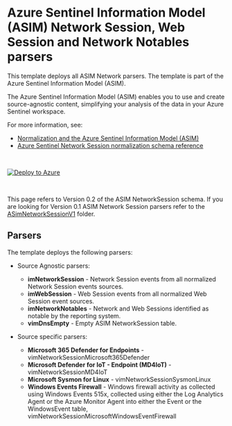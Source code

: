 # Azure Sentinel Information Model (ASIM) Network Session, Web Session and Network Notables parsers 

This template deploys all ASIM Network parsers. The template is part of the Azure Sentinel Information Model (ASIM).

The Azure Sentinel Information Model (ASIM) enables you to use and create source-agnostic content, simplifying your analysis of the data in your Azure Sentinel workspace.

For more information, see:

- [Normalization and the Azure Sentinel Information Model (ASIM)](https://aka.ms/AzSentinelNormalization)
- [Azure Sentinel Network Session normalization schema reference](https://aka.ms/AzSentinelNetworkSessionDoc)

<br>

[![Deploy to Azure](https://aka.ms/deploytoazurebutton)](https://aka.ms/AzSentinelNetworkSessionARM)

<br>

This page refers to Version 0.2 of the ASIM NetworkSession schema. If you are looking for Version 0.1 ASIM Network Session parsers refer to the [ASimNetworkSessionV1](https://github.com/Azure/Azure-Sentinel/tree/master/Parsers/ASimNetworkSession/ASimNetworkSessionV1) folder.

## Parsers

The template deploys the following parsers:

- Source Agnostic parsers:
  - **imNetworkSession** - Network Session events from all normalized Network Session events sources.
  - **imWebSession** - Web Session events from all normalized Web Session event sources.
  - **imNetworkNotables** - Network and Web Sessions identified as notable by the reporting system.
  - **vimDnsEmpty** - Empty ASIM NetworkSession table.

- Source specific parsers:
  - **Microsoft 365 Defender for Endpoints** - vimNetworkSessionMicrosoft365Defender
  - **Microsoft Defender for IoT - Endpoint (MD4IoT)** - vimNetworkSessionMD4IoT
  - **Microsoft Sysmon for Linux** - vimNetworkSessionSysmonLinux
  - **Windows Events Firewall** - Windows firewall activity as collected using Windows Events 515x, collected using either the Log Analytics Agent or the Azure Monitor Agent into either the Event or the WindowsEvent table, vimNetworkSessionMicrosoftWindowsEventFirewall 
